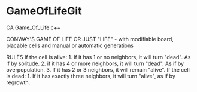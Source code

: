 # GameOfLifeGit
 CA Game_Of_Life c++
	
 CONWAY'S GAME OF LIFE OR JUST "LIFE"
		  - with modifiable board, placable cells and manual or automatic generations
		
  RULES
		If the cell is alive:
			1. If it has 1 or no neighbors, it will turn "dead". As if by solitude.
			2. if it has 4 or more neighbors, it will turn "dead". As if by overpopulation.
			3. If it has 2 or 3 neighbors, it will remain "alive".
		If the cell is dead:
			1. If it has exactly three neighbors, it will turn "alive", as if by regrowth.

